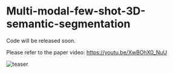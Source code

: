 # Multi-modal-few-shot-3D-semantic-segmentation

Code will be released soon.

Please refer to the paper video: https://youtu.be/XwBOhX0_NuU

![teaser](/framework.jpg)
